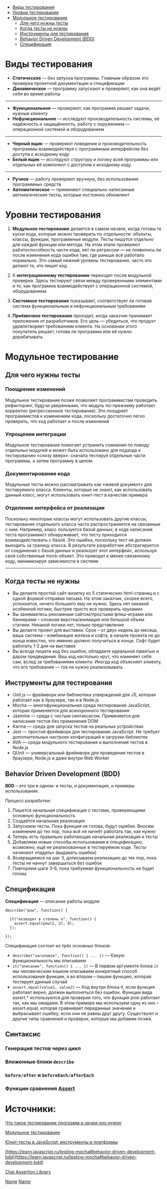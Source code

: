 - [Виды тестирования](#types)
- [Уровни тестирования](#levels)
- [Модульное тестирование](#units)
  - [Для чего нужны тесты](#units__need)
  - [Когда тесты не нужны](#units__redundant)
  - [Инструменты для тестирования](#units__tools)
  - [Behavior Driven Development (BDD)](#units__bdd)
  - [Спецификация](#units__specification)


# <a name="types"></a>  Виды тестирования


- **Статическое** — без запуска программы. Главным образом это проверка проектной документации и спецификации
- **Динамическое** — программу запускают и проверяют, как она ведёт себя во время работы
---
- **Функциональное** — проверяют, как программа решает задачи, нужные клиенту
- **Нефункциональное** — исследуют производительность системы, её надёжность и защищённость, работу с окружением — операционной системой и оборудованием
---
- **Черный ящик** — проверяют поведение и производительность программы взаимодействуя с программным интерфейсом без доступа к исходному коду
- **Белый ящик** — исследуют структуру и логику всей программы или отдельных её компонент с доступом к исходному коду
---
- **Ручное** — работу проверяют вручную, без использования программных средств
- **Aвтоматическое** — применяют специально написанные автоматические тесты, которые постоянно обновляют

# <a name="levels"></a>  Уровни тестирования

1. **Модульное тестирование** делается в самом начале, когда готовы те куски кода, которые можно проверить по отдельности: объекты, классы, функции, программные модули. Тесты пишутся отдельно для каждой функции или метода. На этом этапе проверяют работоспособность части кода, нет ли регрессии — не появились ли после изменения кода ошибки там, где раньше всё работало нормально. Это самый нижний уровень тестирования, часто это делают те, кто пишет код

1. К **интеграционному тестированию** переходят после модульной проверки. Здесь тестируют связи между проверенными элементами и то, как программа взаимодействует с операционной системой, оборудованием

1. **Системное тестирование** показывает, соответствует ли готовая система функциональным и нефункциональным требованиям

1. **Приёмочное тестирование** проходит, когда заказчик принимает приложения от разработчиков. Его цель — убедиться, что продукт удовлетворяет требованиям клиента. На основании этого покупатель решает, готова ли программа или её нужно дорабатывать


# <a name="units"></a> Модульное тестирование
## <a name="units__need"></a>    Для чего нужны тесты

### Поощрение изменений
Модульное тестирование позже позволяет программистам проводить рефакторинг, будучи уверенными, что модуль по-прежнему работает корректно (регрессионное тестирование). Это поощряет программистов к изменениям кода, поскольку достаточно легко проверить, что код работает и после изменений

### Упрощение интеграции
Модульное тестирование помогает устранить сомнения по поводу отдельных модулей и может быть использовано для подхода к тестированию «снизу вверх»: сначала тестируя отдельные части программы, а затем программу в целом

### Документирование кода
Модульные тесты можно рассматривать как «живой документ» для тестируемого класса. Клиенты, которые не знают, как использовать данный класс, могут использовать юнит-тест в качестве примера

### Отделение интерфейса от реализации
Поскольку некоторые классы могут использовать другие классы, тестирование отдельного класса часто распространяется на связанные с ним. Например, класс пользуется базой данных; в ходе написания теста программист обнаруживает, что тесту приходится взаимодействовать с базой. Это ошибка, поскольку тест не должен выходить за границу класса. В результате разработчик абстрагируется от соединения с базой данных и реализует этот интерфейс, используя свой собственный mock-объект. Это приводит к менее связанному коду, минимизируя зависимости в системе






---


## <a name="units__redundant"></a> Когда тесты не нужны

- Вы делаете простой сайт-визитку из 5 статических html-страниц и с одной формой отправки письма. На этом заказчик, скорее всего, успокоится, ничего большего ему не нужно. Здесь нет никакой особенной логики, быстрее просто все проверить «руками»
- Вы занимаетесь рекламным сайтом/простыми флеш-играми или баннерами – сложная верстка/анимация или большой объем статики. Никакой логики нет, только представление
- Вы делаете проект для выставки. Срок – от двух недель до месяца, ваша система – комбинация железа и софта, в начале проекта не до конца известно, что именно должно получиться в конце. Софт будет работать 1-2 дня на выставке
- Вы всегда пишете код без ошибок, обладаете идеальной памятью и даром предвидения. Ваш код настолько крут, что изменяет себя сам, вслед за требованиями клиента. Иногда код объясняет клиенту, что его требования — гов не нужно реализовывать


## <a name="units__tools"></a> Инструменты для тестирования

- Unit.js — фреймворк или библиотека утверждений для JS, которая работает как в браузере, так и в Node.js
- Mocha — многофункциональная среда тестирования JavaScript, которая применяется для асинхронного тестирования
- Jasmine — среда с чистым синтаксисом. Применяется для написания тестов без применения DOM
- Karma — среда для запуска тестов на реальных устройствах
- Jest — простой фреймворк для тестирования JavaScript. Не требует дополнительных настроек конфигураций и загрузки библиотек
- AVA — среда модульного тестирования и выполнения тестов в Node.js
- QUnit — универсальный фреймворк для проведения тестов в браузере, Node.js и даже внутри Web Worker





## <a name="units__bdd"></a> Behavior Driven Development (BDD)
**BDD** – это три в одном: и тесты, и документация, и примеры использования.

Процесс разработки:
1. Пишется начальная спецификация с тестами, проверяющими основную функциональность
2. Создаётся начальная реализация
3. Запускаем тесты. Пока функция не готова, будут ошибки. Вносим изменения до тех пор, пока всё не начнёт работать так, как нужно
4. Теперь есть правильно работающая начальная реализация и тесты
5. Добавляем новые способы использования в спецификацию, возможно, ещё не реализованные в тестируемом коде. Тесты начинают «падать» (выдавать ошибки)
6. Возвращаемся на шаг 3, дописываем реализацию до тех пор, пока тесты не начнут завершаться без ошибок
1. Повторяем шаги 3-6, пока требуемая функциональность не будет готова

## <a name="units__specification"></a> Спецификация
**Спецификация** — описание работы модуля

```
describe("pow", function() {

  it("возводит в степень n", function() {
    assert.equal(pow(2, 3), 8);
  });

});
```

Спецификация состоит из трёх основных блоков:
- `describe("заголовок", function() { ... })` —
Какую функциональность мы описываем
- `it("описание", function() { ... })` —
В первом аргументе блока `it` мы человеческим языком описываем конкретный способ использования функции, а во втором – пишем функцию, которая тестирует данный случай
- `assert.equal(value1, value2)` —
Код внутри блока it, если функция работает верно, должен выполняться без ошибок.
Функции вида assert.* используются для проверки того, что функция pow работает так, как мы ожидаем. В этом примере мы используем одну из них – assert.equal, которая сравнивает переданные значения и выбрасывает ошибку, если они не равны друг другу. Существуют и другие типы сравнений и проверок, которые мы добавим позже.

## <a name="units__syntax"></a> Синтаксис

### Генерация тестов через цикл
### Вложенные блоки `describe`
### `before/after` и `beforeEach/afterEach`
### Функции сравнения [Assert](https://www.chaijs.com/api/assert/)

# Источники:


[Что такое тестирование программ и зачем оно нужно](https://skillbox.ru/media/code/chto_takoe_testirovanie_programm/)

[Модульное тестирование](https://ru.wikipedia.org/wiki/%D0%9C%D0%BE%D0%B4%D1%83%D0%BB%D1%8C%D0%BD%D0%BE%D0%B5_%D1%82%D0%B5%D1%81%D1%82%D0%B8%D1%80%D0%BE%D0%B2%D0%B0%D0%BD%D0%B8%D0%B5s)

[Юнит-тесты в JavaScript: инструменты и платформы](https://highload.today/yunit-testy-v-javascript-instrumenty-i-platformy/)

[https://learn.javascript.ru/testing-mocha#behavior-driven-development-bdd](https://learn.javascript.ru/testing-mocha#behavior-driven-development-bdd)

[Chai Assertion Library](https://www.chaijs.com/api/assert/)

[Name](url)
[Name](url)